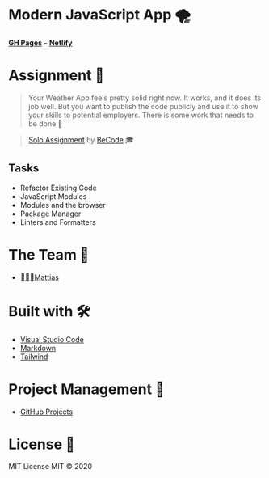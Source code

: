 # Modern JavaScript App 🌪

[**GH Pages**](https://mattiasbonte.github.io/modern-javascript-application/) - [**Netlify**](https://modern-js-app.netlify.app/)

# Assignment 📝

> Your Weather App feels pretty solid right now. It works, and it does its job well. But you want to publish the code publicly and use it to show your skills to potential employers. There is some work that needs to be done 🦾

> [Solo Assignment](https://github.com/becodeorg/gnt-yu-3-21/tree/master/2.The-Hill/6.Anatomy-Of-A-Modern-JavaScript-Application) by [BeCode](https://becode.org/) 🎓

## Tasks

- Refactor Existing Code
- JavaScript Modules
- Modules and the browser
- Package Manager
- Linters and Formatters

# The Team 👥

- [👨🏼‍💻Mattias](https://github.com/mattiasbonte/)

# Built with 🛠

- [Visual Studio Code](https://code.visualstudio.com/)
- [Markdown](https://www.markdownguide.org/)
- [Tailwind](https://tailwindcss.com/)

# Project Management 🔎

- [GitHub Projects](https://github.com/mattiasbonte/modern-javascript-application/projects/1)

# License 📎

MIT License
MIT © 2020
